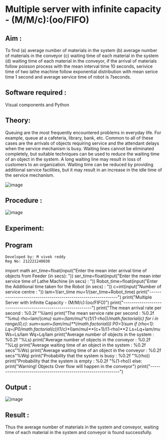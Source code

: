 # Multiple server with infinite capacity - (M/M/c):(oo/FIFO)
## Aim :
To find (a) average number of materials in the system (b) average number of materials in the conveyor (c) waiting time of each material in the system (d) waiting time of each material in the conveyor, if the arrival  of materials follow poisson process with the mean interval time 10 seconds, serivice time of two lathe machine follow exponential distribution with mean serice time 1 second and average service time of robot is 7seconds.

## Software required :
Visual components and Python

## Theory:
Queuing are the most frequently encountered problems in everyday life. For example, queue at a cafeteria, library, bank, etc. Common to all of these cases are the arrivals of objects requiring service and the attendant delays when the service mechanism is busy. Waiting lines cannot be eliminated completely, but suitable techniques can be used to reduce the waiting time of an object in the system. A long waiting line may result in loss of customers to an organization. Waiting time can be reduced by providing additional service facilities, but it may result in an increase in the idle time of the service mechanism.

![image](https://user-images.githubusercontent.com/103921593/203238035-1c8109bc-cbf2-4c77-baea-c5b682a752ef.png)

## Procedure :

![image](https://user-images.githubusercontent.com/103921593/203238265-176740b0-eae2-4772-90be-5449869ac9b0.png)




## Experiment:


## Program
~~~
Developed by: M vivek reddy
Reg No: 212221240030
~~~
import math
arr_time=float(input("Enter the mean inter arrival time of objects from Feeder (in secs): "))
ser_time=float(input("Enter the mean  inter service time of Lathe Machine (in secs) :  "))
Robot_time=float(input("Enter the Additional time taken for the Robot (in secs) :  "))
c=int(input("Number of service centre :  "))
lam=1/arr_time
mu=1/(ser_time+Robot_time)
print("--------------------------------------------------------------")
print("Multiple Server with Infinite Capacity - (M/M/c):(oo/FIFO)")
print("--------------------------------------------------------------")
print("The mean arrival rate per second : %0.2f "%lam)
print("The mean service rate per second : %0.2f "%mu)
rho=lam/(c*mu)
sum=(lam/mu)**c*(1/(1-rho))/math.factorial(c)
for i in range(0,c):
   sum=sum+(lam/mu)**i/math.factorial(i)
P0=1/sum
if (rho<1):
   Lq=(P0/math.factorial(c))*(1/c)*(lam/mu)**(c+1)/(1-rho)**2
   Ls=Lq+lam/mu
   Ws=Ls/lam
   Wq=Lq/lam
   print("Average number of objects in the system : %0.2f "%Ls)
   print("Average number of objects in the conveyor :  %0.2f "%Lq)
   print("Average waiting time of an object in the system : %0.2f secs"%Ws)
   print("Average waiting time of an object in the conveyor : %0.2f secs"%Wq)
   print("Probability that the system is busy : %0.2f "%(rho))
   print("Probability that the system is empty : %0.2f "%(1-rho))
else:
   print("Warning! Objects Over flow will happen in the conveyor")
print("--------------------------------------------------------------")

## Output :

![image](https://github.com/Vivekreddy8360/Muttiple-capacity-with-infinite-capacity/assets/94525701/7f1aa68f-04e6-4db9-9da9-324d7dd565bc)


## Result : 
Thus the average number of materials in the system and conveyor, waiting time of each material in the system and conveyor is found successfully.

